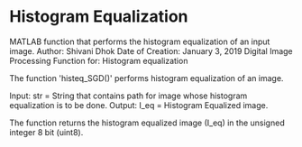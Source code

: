 # Histogram Equalization
MATLAB function that performs the histogram equalization of an input image.
Author: Shivani Dhok
Date of Creation: January 3, 2019
Digital Image Processing
Function for: Histogram equalization

The function 'histeq_SGD()' performs histogram equalization of an image.
 
Input:
str = String that contains path for image whose histogram equalization is 
      to be done.
Output:
I_eq = Histogram Equalized image.
 
The function returns the histogram equalized image (I_eq) in the unsigned 
integer 8 bit (uint8).

